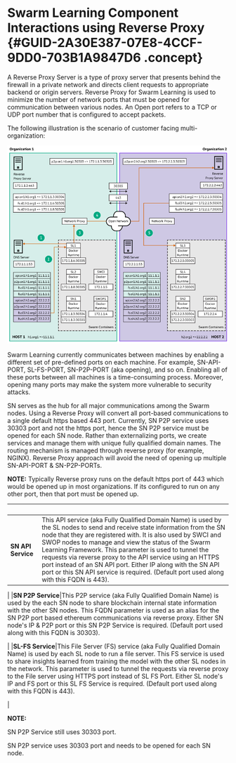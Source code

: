 # Swarm Learning Component Interactions using Reverse Proxy {#GUID-2A30E387-07E8-4CCF-9DD0-703B1A9847D6 .concept}

A Reverse Proxy Server is a type of proxy server that presents behind the firewall in a private network and directs client requests to appropriate backend or origin servers. Reverse Proxy for Swarm Learning is used to minimize the number of network ports that must be opened for communication between various nodes. An Open port refers to a TCP or UDP port number that is configured to accept packets.

The following illustration is the scenario of customer facing multi-organization:

![](GUID-8387004B-D71E-4C39-8036-4ECC81972D3F-high.png)

Swarm Learning currently communicates between machines by enabling a different set of pre-defined ports on each machine. For example, SN-API-PORT, SL-FS-PORT, SN-P2P-PORT \(aka opening\), and so on. Enabling all of these ports between all machines is a time-consuming process. Moreover, opening many ports may make the system more vulnerable to security attacks.

SN serves as the hub for all major communications among the Swarm nodes. Using a Reverse Proxy will convert all port-based communications to a single default https based 443 port. Currently, SN P2P service uses 30303 port and not the https port, hence the SN P2P service must be opened for each SN node. Rather than externalizing ports, we create services and manage them with unique fully qualified domain names. The routing mechanism is managed through reverse proxy \(for example, NGINX\). Reverse Proxy approach will avoid the need of opening up multiple SN-API-PORT & SN-P2P-PORTs.

**NOTE:** Typically Reverse proxy runs on the default https port of 443 which would be opened up in most organizations. If its configured to run on any other port, then that port must be opened up.

| | |
|--|--|
|**SN API Service**|This API service \(aka Fully Qualified Domain Name\) is used by the SL nodes to send and receive state information from the SN node that they are registered with. It is also used by SWCI and SWOP nodes to manage and view the status of the Swarm Learning Framework. This parameter is used to tunnel the requests via reverse proxy to the API service using an HTTPS port instead of an SN API port. Either IP along with the SN API port or this SN API service is required. \(Default port used along with this FQDN is 443\).

|
|**SN P2P Service**|This P2P service \(aka Fully Qualified Domain Name\) is used by the each SN node to share blockchain internal state information with the other SN nodes. This FQDN parameter is used as an alias for the SN P2P port based ethereum communications via reverse proxy. Either SN node's IP & P2P port or this SN P2P Service is required. \(Default port used along with this FQDN is 30303\).

|
|**SL-FS Service**|This File Server \(FS\) service \(aka Fully Qualified Domain Name\) is used by each SL node to run a file server. This FS service is used to share insights learned from training the model with the other SL nodes in the network. This parameter is used to tunnel the requests via reverse proxy to the File server using HTTPS port instead of SL FS Port. Either SL node's IP and FS port or this SL FS Service is required. \(Default port used along with this FQDN is 443\).

|

**NOTE:**

SN P2P Service still uses 30303 port.

SN P2P service uses 30303 port and needs to be opened for each SN node.

